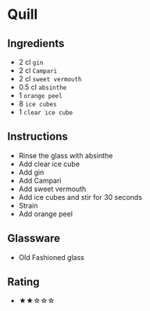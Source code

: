 # Quill

## Ingredients
- 2 cl `gin`
- 2 cl `Campari`
- 2 cl `sweet vermouth`
- 0.5 cl `absinthe`
- 1 `orange peel`
- 8 `ice cubes`
- 1 `clear ice cube`

## Instructions
- Rinse the glass with absinthe
- Add clear ice cube
- Add gin
- Add Campari
- Add sweet vermouth
- Add ice cubes and stir for 30 seconds
- Strain
- Add orange peel

## Glassware
- Old Fashioned glass

## Rating
- ★★☆☆☆